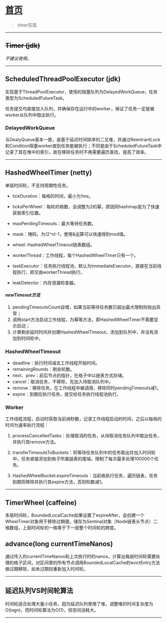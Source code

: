 # [首页](/blog/)

> timer实现

***

## **~~Timer (jdk)~~**

*不建议使用。*

***

## **ScheduledThreadPoolExecutor (jdk)**

实现基于ThreadPoolExecutor，使用的阻塞队列为DelayedWorkQueue，任务类型为ScheduledFutureTask。

任务提交均直接加入队列，并确保存在运行中的worker，保证了任务一定是被worker从队列中取出执行。

### DelayedWorkQueue

与DealyQueue基本一致，是基于延迟时间排序的二叉堆，并通过ReentrantLock和Condition阻塞worker直到任务能被执行；不同是由于ScheduledFutureTask中记录了其在堆中的索引，故在移除任务时不再需要遍历查找，提高了效率。

***

## **HashedWheelTimer (netty)**

单层时间轮，不支持周期性任务。

- tickDuration：每格的时间，最小为1ms。

- ticksPerWheel：每轮的格数，会调整为2的幂，原因同hashmap是为了快速获取索引位置。

- maxPendingTimeouts：最大等待任务数。

- mask：掩码，为(2^n)-1，使用&运算可以快速得到mod值。

- wheel: HashedWheelTimeout链表数组。

- workerThread：工作线程，每个HashedWheelTimer只有一个。

- taskExecutor：任务执行线程池，默认为ImmediateExecutor，直接在当前线程执行，即交由workerThread执行。

- leakDetector：内存泄漏检查器。

#### *newTimeout方法*

1. pendingTimeoutsCount自增，如果当前等待任务数已超出最大限制则抛出异常；
2. 调用start方法启动工作线程，为幂等方法，即HashedWheelTimer不需要显示启动；
3. 计算剩余延时时间并创建HashedWheelTimeout，添加到队列中，并没有添加到时间轮中。

### HashedWheelTimeout

- deadline：执行时间减去工作线程开始时间。
- remainingRounds：剩余轮数。
- next、prev：前后节点的指针，在格子中以链表方式存储。
- cancel：取消任务，不移除，先加入待取消队列中。
- remove：移除任务，在工作线程中被调用，移除同时pendingTimeouts减1。
- expire：到期后执行任务，提交给任务执行线程池执行。

### Worker

工作线程流程，启动时获取当前纳秒数，记录工作线程启动的时间，之后以每格的时间为速率执行流程：

1. processCancelledTasks：处理取消的任务，从待取消任务队列中取出任务，并执行其remove方法。

2. transferTimeoutsToBuckets：将等待任务队列中的任务取出并加入时间轮中，任务直接添加到格子所属链表的尾端，限制了每次最多处理100000个任务。

3. HashedWheelBucket.expireTimeouts：当前格执行任务，遍历链表，任务到期则移除并执行其expire方法，否则轮数减1。

***

## **TimerWheel (caffeine)**

多层时间轮，BoundedLocalCache如果设置了expireAfter，会创建一个WheelTimer对象用于移除过期键。储存为Sentinal对象（Node链表头节点）二维数组，上层时间轮的一格等于下一层整个时间轮的跨度。

## advance(long currentTimeNanos)

通过传入的currentTimeNanos和上次执行时的nanos，计算出每层时间轮需要处理的格子区间，对区间里的所有节点调用BoundedLocalCache的evictEntry方法做过期移除，如未过期则重新加入时间轮。

***

## **延迟队列VS时间轮算法**

时间轮适合处理大量小任务，因为延迟队列使用了堆，调整堆的时间复杂度为O(logn)，而时间轮算法为O(1)，但空间消耗大。

***
